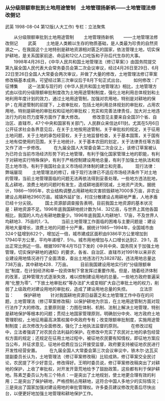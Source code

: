 ### 从分级限额审批到土地用途管制　土地管理扬新帆——土地管理法修改侧记
武英
1998-08-04
第12版(人大工作)
专栏：立法聚焦

　　从分级限额审批到土地用途管制
　　土地管理扬新帆
　　——土地管理法修改侧记
　　武英
　　土地是人类赖以生存的物质基础，是人类最为珍贵的自然资源之一。在我国这个土地特别是耕地资源相对匮乏的国家，依法管理土地，切实保护耕地，是关系国家前途、命运和12亿人口吃饭和子孙后代生存的大事。
　　1998年4月26日，《中华人民共和国土地管理法（修订草案）》由国务院提交第九届全国人民代表大会常务委员会第二次会议审议，经过4月26日至29日、6月22日至26日全国人大常委会两次审议，并做了大量的修改，土地管理法修订草案修改稿基本成熟，可望经过第三次审议后于8月下旬正式出台。
　　如何修改：广征博集
　　这一法案与现行的《中华人民共和国土地管理法》相比，土地管理方式由以往的分级限额审批制度改为土地用途管制制度，强化土地利用总体规划和土地利用年度计划的效力，通过土地用途管制，加强对农用地，特别是对耕地的保护；在用途管制的前提下，上收审批权，包括土地利用总体规划的审批权，占用农用地，特别是耕地的审批权和征地的审批权；充实和完善法律责任，加大对土地违法行为的处罚力度等方面作了重大修改。
　　修改意见主要来自全国31个省、自治区、直辖市，47个中央和国家有关部门，人民群众来信达611封。尤其在5月6日公开征求社会各界意见后，在关于土地按用途管制，关于审批权的规定，关于征用土地问题，关于土地的承包经营权，关于土地监督检查，关于基本国策，关于国有土地有偿使用的范围，关于土地统计，关于基本农田的划定，关于法律责任等方面又作了进一步修改。
　　在九届全国人大常委会第二次会议上，该修订草案被认为已符合当前市场经济形势下的土地管理，有利于强化国家管理土地的职能，有利于对耕地实行特殊保护，有利于严格控制建设用地总量，有利于加强土地执法和规范土地市场，有利于我国社会主义市场经济体制的建立和完善。
　　现行法律：弊端屡现
　　土地管理法的修订，缘于现行法律已不适应市场经济条件下对土地的管理，当前土地管理面临的问题无法再依法得到妥善处理。一些地方违法批地，乱占耕地，浪费土地的问题时有发生，造成耕地面积锐减，土地资产流失。据统计，1986—1995年，农业结构调整占用耕地和灾害损毁耕地7000多万亩，非农业建设占用耕地2960万亩。城镇外延扩张，村庄分散建设占用耕地严重，人地矛盾已经十分尖锐。
　　国土资源部调查报告表明，目前我国土地资源的基本状况是：耕地资源不足。1996年底我国耕地统计数为14．32亿亩，与世界上其他各国相比，我国的人均占有耕地数量少。1996年底我国人均耕地1．17亩，不及世界人均耕地3．75亩的1／3。
　　当前土地管理工作面临的困难与主要问题是：建设用地大量增长，浪费土地的问题十分严重。据统计1985—1994年，全国城市由324个猛增到622个，增加近一倍，城市建成区面积由9386平方公里增加到17940平方公里，平均年递增7．5％。城市用地增加与人口增长达到2．29∶1，高出正常比例近一倍。根据1997年4月15日下发的《中共中央、国务院关于加强土地管理，切实保护耕地的通知》的要求，各省、自治区、直辖市对1991年以来非农业建设用地情况进行了全面清查，查出土地违法行为38287起，违法用地总量达738万亩，其中耕地428．7万亩。
　　目前我国建设用地实行的“分级限额审批”制度，在计划经济和单一投资体制下曾发挥过重要作用。但是，随着经济体制的改革，这种管理方式逐渐失效，难以控制建设用地的总量。一些地方政府普遍采用“化整为零”、“下放土地审批权”等办法扩大或变相扩大自己审批土地的权力，削弱了上级政府对建设用地的审批权，造成了建设用地总量的失控。
　　立法宗旨：
　　保护耕地
　　针对我国耕地资源日益匮乏和土地管理工作中存在的问题，土地管理法（修订草案修改稿）以保护耕地为宗旨，在土地用途管制方面对现行法作了大的修改。主要原则是：力图在体制、机制、法制上解决土地管理，特别是耕地保护等根本的问题；贯彻土地国家管理原则，明确划分中央、地方政府土地管理职权，土地征用最高决策权属中央政府专有；改变限额审批制度，实施用途管制制度；此次修改为全面修改，强化了土地执法监督的原则。
　　在修改过程中，立法者强调了对农民合法利益的保护。在修改中充实了农民对土地的承包经营权方面的规定；还规定在征用土地过程中，被征地农民要有知情权，即征地方案应当公布，并征求意见，征地补偿费应当公开接受监督，政府要支持被征地农民进行开发性经营安置。
　　在九届全国人大常委会第三次会议审议中，铁木尔·达瓦买提副委员长认为，土地管理法（修订草案修改稿）比较成熟，修订草案交全民讨论，农民提了不少好意见，修改得好。王明时委员说，修订草案修改稿突出了对耕地的保护，上收了审批权，对开发开垦荒地给予了鼓励政策，这些都有利于保护耕地。陈素芝委员认为有三个特点：一是突出了土地规划，使土地更合理有效的利用；二是突出了保护耕地，严格控制占用耕地，这符合中国人多地少的实际情况；三是突出了国家加强对建设用地的审批管理权。许多委员建议修改完善后尽快出台，以便更好地加强土地管理和耕地保护工作。
